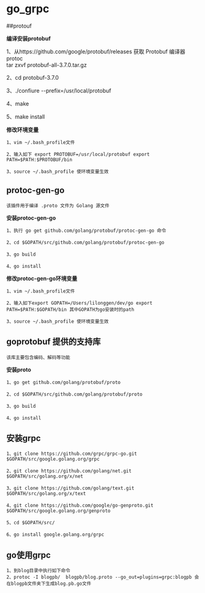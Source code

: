 # go_grpc
##protouf

**编译安装protobuf**
  
  1、从https://github.com/google/protobuf/releases 获取 Protobuf 编译器 protoc  
  tar zxvf protobuf-all-3.7.0.tar.gz
  
  2、cd protobuf-3.7.0
  
  3、./confiure --prefix=/usr/local/protobuf
  
  4、make
  
  5、make install
  
**修改环境变量**

    1、vim ~/.bash_profile文件
  
    2、输入如下 export PROTOBUF=/usr/local/protobuf export PATH=$PATH:$PROTOBUF/bin
  
    3、source ~/.bash_profile 使环境变量生效
  
## protoc-gen-go

    该插件用于编译 .proto 文件为 Golang 源文件
   
**安装protoc-gen-go**
   
    1、执行 go get github.com/golang/protobuf/protoc-gen-go 命令
   
    2、cd $GOPATH/src/github.com/golang/protobuf/protoc-gen-go
   
    3、go build
   
    4、go install

**修改protoc-gen-go环境变量**
        
    1、vim ~/.bash_profile文件   
    
    2、输入如下export GOPATH=/Users/lilonggen/dev/go export PATH=$PATH:$GOPATH/bin 其中GOPATH为go安装时的path    
   
    3、source ~/.bash_profile 使环境变量生效

## goprotobuf 提供的支持库

    该库主要包含编码、解码等功能
    
**安装proto**    
    
    1、go get github.com/golang/protobuf/proto
    
    2、cd $GOPATH/src/github.com/golang/protobuf/proto
    
    3、go build
    
    4、go install
    
## 安装grpc

    1、git clone https://github.com/grpc/grpc-go.git $GOPATH/src/google.golang.org/grpc

    2、git clone https://github.com/golang/net.git $GOPATH/src/golang.org/x/net
    
    3、git clone https://github.com/golang/text.git $GOPATH/src/golang.org/x/text
    
    4、git clone https://github.com/google/go-genproto.git $GOPATH/src/google.golang.org/genproto
    
    5、cd $GOPATH/src/
    
    6、go install google.golang.org/grpc
  
## go使用grpc
    
    1、到blog目录中执行如下命令
    2、protoc -I blogpb/  blogpb/blog.proto --go_out=plugins=grpc:blogpb 会在blogpb文件夹下生成blog.pb.go文件
